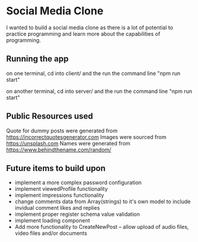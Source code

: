 # Social Media Clone
I wanted to build a social media clone as there is a lot of potential to practice programming and learn more about the capabilities of programming.

## Running the app
on one terminal, cd into client/ and the run the command line "npm run start"

on another  terminal, cd into server/ and the run the command line "npm run start"

## Public Resources used
Quote for dummy posts were generated from https://incorrectquotesgenerator.com
Images were sourced from https://unsplash.com
Names were generated from https://www.behindthename.com/random/

## Future items to build upon
- implement a more complex password configuration
- implement viewedProfile functionality
- implement impressions functionality
- change comments data from Array(strings) to it's own model to include invidual comment likes and replies
- implement proper register schema value validation
- implement loading component
- Add more functionality to CreateNewPost – allow upload of audio files, video files and/or documents

